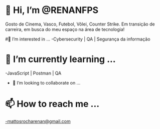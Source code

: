 # 👋 Hi, I’m @RENANFPS
Gosto de Cinema, Vasco, Futebol, Vôlei, Counter Strike.
Em transição de carreira, em busca do meu espaço na área de tecnologia!

#👀 I’m interested in ...
-Cybersecurity | QA | Segurança da informação

# 🌱 I’m currently learning ...
-JavaScript | Postman | QA
- 💞️ I’m looking to collaborate on ...

# 📫 How to reach me ...
-mattosrocharenan@gmail.com

<!---
RENANFPS/RENANFPS is a ✨ special ✨ repository because its `README.md` (this file) appears on your GitHub profile.
You can click the Preview link to take a look at your changes.
--->
